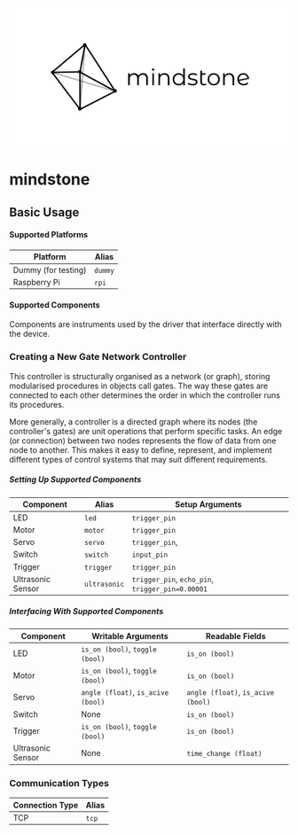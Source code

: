 ![mindstone logo](res/brand-panel-light.png)
# mindstone


## Basic Usage

#### Supported Platforms

|Platform               |Alias  |
|-----------------------|-------|
|Dummy (for testing)    |`dummy`|
|Raspberry Pi           |`rpi`  |
#### Supported Components
Components are instruments used by the driver that interface directly with the device.

### Creating a New Gate Network Controller
This controller is structurally organised as a network (or graph), storing modularised procedures in objects call gates. The way these gates are connected to each other determines the order in which the controller runs its procedures.

More generally, a controller is a directed graph where its nodes (the controller's gates) are unit operations that perform specific tasks. An edge (or connection) between two nodes represents the flow of data from one node to another. This makes it easy to define, represent, and implement different types of control systems that may suit different requirements.

##### Setting Up Supported Components

|Component          |Alias          |Setup Arguments                                                                |
|-------------------|---------------|-------------------------------------------------------------------------------|
|LED                |`led`          |`trigger_pin`                                                                  |
|Motor              |`motor`        |`trigger_pin`                                                                  |
|Servo              |`servo`        |`trigger_pin`,     |
|Switch             |`switch`       |`input_pin`                                                                    |
|Trigger            |`trigger`      |`trigger_pin`                                                                  |
|Ultrasonic Sensor  |`ultrasonic`   |`trigger_pin`, `echo_pin`, `trigger_pin=0.00001`                               |
##### Interfacing With Supported Components
|Component          |Writable Arguments                 |Readable Fields                    |
|-------------------|-----------------------------------|-----------------------------------|
|LED                |`is_on (bool)`, `toggle (bool)`    |`is_on (bool)`                     |
|Motor              |`is_on (bool)`, `toggle (bool)`    |`is_on (bool)`                     |
|Servo              |`angle (float)`, `is_acive (bool)` |`angle (float)`, `is_acive (bool)` |
|Switch             |None                               |`is_on (bool)`                     |
|Trigger            |`is_on (bool)`, `toggle (bool)`    |`is_on (bool)`                     |
|Ultrasonic Sensor  |None                               |`time_change (float)`              |


### Communication Types
|Connection Type    |Alias          |
|-------------------|---------------|
|TCP                |`tcp`          |
